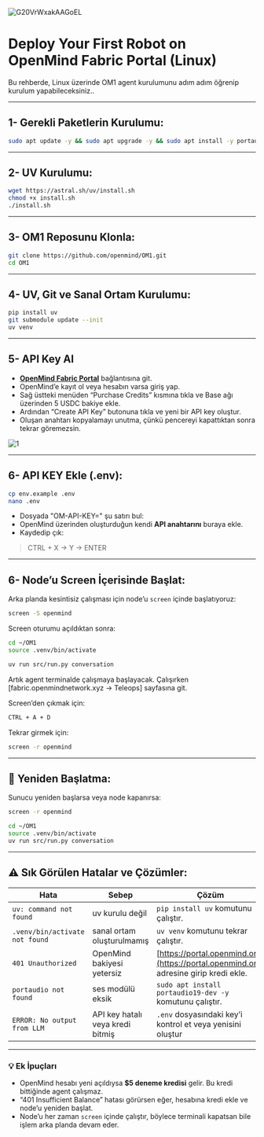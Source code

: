 ![G20VrWxakAAGoEL](https://github.com/user-attachments/assets/a492888f-10f8-4af9-9b24-5fced20d5ba3)

# Deploy Your First Robot on OpenMind Fabric Portal (Linux)

Bu rehberde, Linux üzerinde OM1 agent kurulumunu adım adım öğrenip kurulum yapabileceksiniz..

---

## 1- Gerekli Paketlerin Kurulumu:

```bash
sudo apt update -y && sudo apt upgrade -y && sudo apt install -y portaudio19-dev python3-all-dev ffmpeg alsa-utils && sudo modprobe snd-dummy
```

---

## 2- UV Kurulumu:

```bash
wget https://astral.sh/uv/install.sh
chmod +x install.sh
./install.sh
```

---

## 3- OM1 Reposunu Klonla:

```bash
git clone https://github.com/openmind/OM1.git
cd OM1
```

---

## 4- UV, Git ve Sanal Ortam Kurulumu:

```bash
pip install uv
git submodule update --init
uv venv
```

---


## 5- API Key Al

- [**OpenMind Fabric Portal**](https://fabric.openmindnetwork.xyz) bağlantısına git.
- OpenMind’e kayıt ol veya hesabın varsa giriş yap.
- Sağ üstteki menüden “Purchase Credits” kısmına tıkla ve Base ağı üzerinden 5 USDC bakiye ekle.
- Ardından “Create API Key” butonuna tıkla ve yeni bir API key oluştur.
- Oluşan anahtarı kopyalamayı unutma, çünkü pencereyi kapattıktan sonra tekrar göremezsin.

![1](https://github.com/user-attachments/assets/238fbf73-2bd8-432d-b324-9bdb992e6bbf)

---

## 6- API KEY Ekle (.env):

```bash
cp env.example .env
nano .env
```

- Dosyada "OM-API-KEY=" şu satırı bul:
- OpenMind üzerinden oluşturduğun kendi **API anahtarını** buraya ekle.
- Kaydedip çık:
> CTRL + X → Y → ENTER

---

## 6- Node’u Screen İçerisinde Başlat:

Arka planda kesintisiz çalışması için node’u `screen` içinde başlatıyoruz:

```bash
screen -S openmind
```

Screen oturumu açıldıktan sonra:

```bash
cd ~/OM1
source .venv/bin/activate
```
```bash
uv run src/run.py conversation
```

Artık agent terminalde çalışmaya başlayacak.
Çalışırken [fabric.openmindnetwork.xyz → Teleops] sayfasına git.

Screen’den çıkmak için:
```bash
CTRL + A + D
```

Tekrar girmek için:
```bash
screen -r openmind
```

---

## 🔁 Yeniden Başlatma:

Sunucu yeniden başlarsa veya node kapanırsa:

```bash
screen -r openmind
```
```bash
cd ~/OM1
source .venv/bin/activate
uv run src/run.py conversation
```

---

## ⚠️ Sık Görülen Hatalar ve Çözümler:

| Hata                           | Sebep                            | Çözüm                                                                                                |
| ------------------------------ | -------------------------------- | ---------------------------------------------------------------------------------------------------- |
| `uv: command not found`        | uv kurulu değil                  | `pip install uv` komutunu çalıştır.                                                                  |
| `.venv/bin/activate not found` | sanal ortam oluşturulmamış       | `uv venv` komutunu tekrar çalıştır.                                                                  |
| `401 Unauthorized`             | OpenMind bakiyesi yetersiz       | [https://portal.openmind.org](https://portal.openmind.org) adresine girip kredi ekle.                |
| `portaudio not found`          | ses modülü eksik                 | `sudo apt install portaudio19-dev -y`      komutunu çalıştır.                                        |
| `ERROR: No output from LLM`    | API key hatalı veya kredi bitmiş | `.env` dosyasındaki key’i kontrol et veya yenisini oluştur                                           |

---

### 💡 Ek İpuçları

* OpenMind hesabı yeni açıldıysa **$5 deneme kredisi** gelir. Bu kredi bittiğinde agent çalışmaz.
* “401 Insufficient Balance” hatası görürsen eğer, hesabına kredi ekle ve node’u yeniden başlat.
* Node’u her zaman `screen` içinde çalıştır, böylece terminali kapatsan bile işlem arka planda devam eder.
